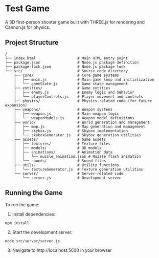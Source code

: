 # Test Game

A 3D first-person shooter game built with THREE.js for rendering and Cannon.js for physics.

## Project Structure

```
/
├── index.html                   # Main HTML entry point
├── package.json                 # Node.js package definition
├── package-lock.json            # Node.js package lock
└── src/                         # Source code directory
    ├── core/                    # Core game systems
    │   ├── main.js              # Main game loop and initialization
    │   └── gameState.js         # Game state management
    ├── entities/                # Game entities
    │   ├── enemy.js             # Enemy logic and behavior
    │   └── playerControls.js    # Player movement and controls
    ├── physics/                 # Physics-related code (for future expansion)
    ├── weapons/                 # Weapon systems
    │   ├── weapon.js            # Main weapon logic
    │   └── weaponModels.js      # Weapon model definitions
    ├── world/                   # World generation and management
    │   ├── map.js               # Map generation and management
    │   ├── skybox.js            # Skybox implementation
    │   └── skyboxGenerator.js   # Skybox generation utilities
    ├── assets/                  # Game assets
    │   ├── textures/            # Texture files
    │   ├── models/              # 3D models
    │   ├── animations/          # Animation data
    │   │   └── muzzle_animation.json # Muzzle flash animation
    │   └── sounds/              # Sound files
    ├── utils/                   # Utility functions
    │   └── textureGenerator.js  # Texture generation utilities
    └── server/                  # Server-related code
        └── server.js            # Development server
```

## Running the Game

To run the game:

1. Install dependencies:
```
npm install
```

2. Start the development server:
```
node src/server/server.js
```

3. Navigate to http://localhost:5000 in your browser
